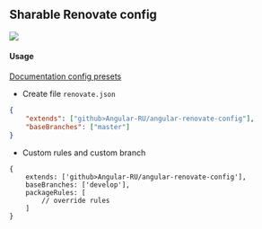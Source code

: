 ## Sharable Renovate config

[![](https://github.com/angular-ru/angular-ru-sdk/workflows/Angular-RU%20SDK%20CI/badge.svg)](https://github.com/Angular-RU/angular-renovate-config/actions?query=workflow%3A%22Angular-RU+Renovate+CI%22)

#### Usage

[Documentation config presets](https://docs.renovatebot.com/config-presets/)

-   Create file `renovate.json`

```json
{
    "extends": ["github>Angular-RU/angular-renovate-config"],
    "baseBranches": ["master"]
}
```

-   Custom rules and custom branch

```json5
{
    extends: ['github>Angular-RU/angular-renovate-config'],
    baseBranches: ['develop'],
    packageRules: [
        // override rules
    ]
}
```

